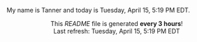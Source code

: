 My name is Tanner and today is Tuesday, April 15, 5:19 PM EDT.

<p align="center">This <i>README</i> file is generated <b>every 3 hours</b>!</br>Last refresh: Tuesday, April 15, 5:19 PM EDT<br /></p>
